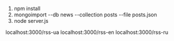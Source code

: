 1. npm install
2. mongoimport --db news --collection posts --file posts.json
3. node server.js


localhost:3000/rss-ua
localhost:3000/rss-en
localhost:3000/rss-ru